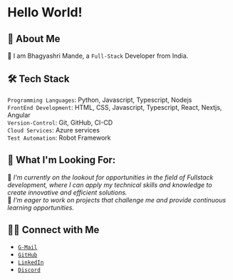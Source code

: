 # Hello World!
## 📝 About Me
👋 I am Bhagyashri Mande, a `Full-Stack` Developer from India.  

## 🛠 Tech Stack
  `Programming Languages`: Python, Javascript, Typescript, Nodejs   
  `FrontEnd Development`: HTML, CSS, Javascript, Typescript, React, Nextjs, Angular   
  `Version-Control`: Git, GitHub, CI-CD   
  `Cloud Services`: Azure services   
  `Test Automation`: Robot Framework   
  
## 💼 What I'm Looking For:
👀 _I'm currently on the lookout for opportunities in the field of Fullstack development, where I can apply my technical skills and knowledge to create innovative and efficient solutions._  
🤝 _I'm eager to work on projects that challenge me and provide continuous learning opportunities._  

##  🤝🏻 Connect with Me  
* [`G-Mail`](mailto:bhagya.mande28@gmail.com)   
* [`GitHub`](https://github.com/DevGit21)   
* [`LinkedIn`](https://www.linkedin.com/in/bhagyashri-mande-31908915/)   
* [`Discord`](https://discordapp.com/users/bhagyashri_68783)    
